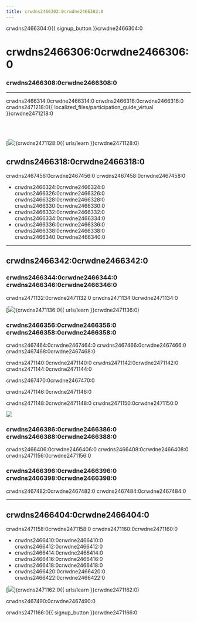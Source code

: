 ```yaml
---
title: crwdns2466302:0crwdne2466302:0
---
```


crwdns2466304:0{{ signup_button }}crwdne2466304:0

# crwdns2466306:0crwdne2466306:0

### crwdns2466308:0crwdne2466308:0

***

crwdns2466314:0crwdne2466314:0 crwdns2466316:0crwdne2466316:0  crwdns2471218:0{{ localized_files/participation_guide_virtual }}crwdne2471218:0

<br><br>

[<img src="crwdns2471130:0crwdne2471130:0" />](crwdns2471128:0{{ urls/learn }}crwdne2471128:0)

## crwdns2466318:0crwdne2466318:0
crwdns2467456:0crwdne2467456:0 crwdns2467458:0crwdne2467458:0 

<ul>
<li>crwdns2466324:0crwdne2466324:0 crwdns2466326:0crwdne2466326:0 crwdns2466328:0crwdne2466328:0 crwdns2466330:0crwdne2466330:0</li> 
<li>crwdns2466332:0crwdne2466332:0 crwdns2466334:0crwdne2466334:0</li> 
<li>crwdns2466336:0crwdne2466336:0 crwdns2466338:0crwdne2466338:0 crwdns2466340:0crwdne2466340:0</li>
</ul>

---

## crwdns2466342:0crwdne2466342:0

### crwdns2466344:0crwdne2466344:0 crwdns2466346:0crwdne2466346:0
crwdns2471132:0crwdne2471132:0 crwdns2471134:0crwdne2471134:0

[<img src="crwdns2471138:0crwdne2471138:0" />](crwdns2471136:0{{ urls/learn }}crwdne2471136:0)

### crwdns2466356:0crwdne2466356:0 crwdns2466358:0crwdne2466358:0
crwdns2467464:0crwdne2467464:0 crwdns2467466:0crwdne2467466:0 crwdns2467468:0crwdne2467468:0

crwdns2471140:0crwdne2471140:0 crwdns2471142:0crwdne2471142:0 crwdns2471144:0crwdne2471144:0

crwdns2467470:0crwdne2467470:0

crwdns2471146:0crwdne2471146:0

crwdns2471148:0crwdne2471148:0 crwdns2471150:0crwdne2471150:0

[<img src="crwdns2471154:0crwdne2471154:0" />](crwdns2471152:0crwdne2471152:0)

### crwdns2466386:0crwdne2466386:0 crwdns2466388:0crwdne2466388:0
crwdns2466406:0crwdne2466406:0 crwdns2466408:0crwdne2466408:0 crwdns2471156:0crwdne2471156:0

### crwdns2466396:0crwdne2466396:0 crwdns2466398:0crwdne2466398:0
crwdns2467482:0crwdne2467482:0 crwdns2467484:0crwdne2467484:0

---

## crwdns2466404:0crwdne2466404:0

crwdns2471158:0crwdne2471158:0 crwdns2471160:0crwdne2471160:0

- crwdns2466410:0crwdne2466410:0 crwdns2466412:0crwdne2466412:0
- crwdns2466414:0crwdne2466414:0 crwdns2466416:0crwdne2466416:0
- crwdns2466418:0crwdne2466418:0
- crwdns2466420:0crwdne2466420:0 crwdns2466422:0crwdne2466422:0

[<img src="crwdns2471164:0crwdne2471164:0" />](crwdns2471162:0{{ urls/learn }}crwdne2471162:0)

crwdns2467490:0crwdne2467490:0

crwdns2471166:0{{ signup_button }}crwdne2471166:0
